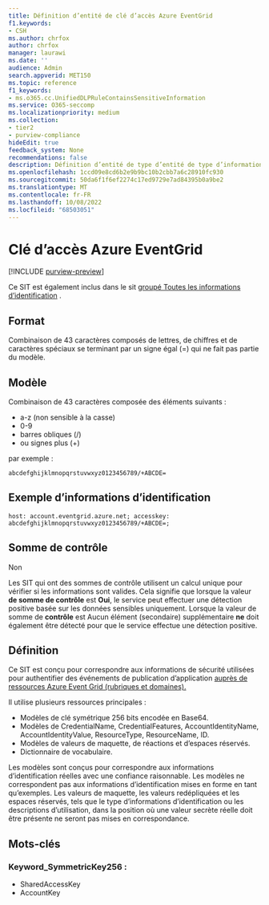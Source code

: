 ```yaml
---
title: Définition d’entité de clé d’accès Azure EventGrid
f1.keywords:
- CSH
ms.author: chrfox
author: chrfox
manager: laurawi
ms.date: ''
audience: Admin
search.appverid: MET150
ms.topic: reference
f1_keywords:
- ms.o365.cc.UnifiedDLPRuleContainsSensitiveInformation
ms.service: O365-seccomp
ms.localizationpriority: medium
ms.collection:
- tier2
- purview-compliance
hideEdit: true
feedback_system: None
recommendations: false
description: Définition d’entité de type d’entité de type d’informations sensibles de clé d’accès Azure EventGrid.
ms.openlocfilehash: 1ccd09e8cd6b2e9b9bc10b2cbb7a6c28910fc930
ms.sourcegitcommit: 50da6f1f6ef2274c17ed9729e7ad84395b0a9be2
ms.translationtype: MT
ms.contentlocale: fr-FR
ms.lasthandoff: 10/08/2022
ms.locfileid: "68503051"
---
```

# <a name="azure-eventgrid-access-key"></a>Clé d’accès Azure EventGrid

[!INCLUDE [purview-preview](../includes/purview-preview.md)]

Ce SIT est également inclus dans le sit [groupé Toutes les informations d’identification](sit-defn-all-creds.md) .

 ## <a name="format"></a>Format

Combinaison de 43 caractères composés de lettres, de chiffres et de caractères spéciaux se terminant par un signe égal (=) qui ne fait pas partie du modèle.

## <a name="pattern"></a>Modèle

Combinaison de 43 caractères composée des éléments suivants :

- a-z (non sensible à la casse)
- 0-9
- barres obliques (/)
- ou signes plus (+)

par exemple :

`abcdefghijklmnopqrstuvwxyz0123456789/+ABCDE=`

## <a name="credential-example"></a>Exemple d’informations d’identification 

`host: account.eventgrid.azure.net; accesskey: abcdefghijklmnopqrstuvwxyz0123456789/+ABCDE=;`

## <a name="checksum"></a>Somme de contrôle

Non

Les SIT qui ont des sommes de contrôle utilisent un calcul unique pour vérifier si les informations sont valides. Cela signifie que lorsque la valeur **de somme de contrôle** est **Oui**, le service peut effectuer une détection positive basée sur les données sensibles uniquement. Lorsque la valeur de somme de **contrôle** est Aucun élément (secondaire) supplémentaire **ne** doit également être détecté pour que le service effectue une détection positive.

## <a name="definition"></a>Définition

Ce SIT est conçu pour correspondre aux informations de sécurité utilisées pour authentifier des événements de publication d’application [auprès de ressources Azure Event Grid (rubriques et domaines).](/azure/event-grid/get-access-keys)

Il utilise plusieurs ressources principales :

- Modèles de clé symétrique 256 bits encodée en Base64.
- Modèles de CredentialName, CredentialFeatures, AccountIdentityName, AccountIdentityValue, ResourceType, ResourceName, ID.
- Modèles de valeurs de maquette, de réactions et d’espaces réservés.
- Dictionnaire de vocabulaire.

Les modèles sont conçus pour correspondre aux informations d’identification réelles avec une confiance raisonnable. Les modèles ne correspondent pas aux informations d’identification mises en forme en tant qu’exemples. Les valeurs de maquette, les valeurs redépliquées et les espaces réservés, tels que le type d’informations d’identification ou les descriptions d’utilisation, dans la position où une valeur secrète réelle doit être présente ne seront pas mises en correspondance.

## <a name="keywords"></a>Mots-clés

### <a name="keyword_symmetrickey256"></a>Keyword_SymmetricKey256 :

- SharedAccessKey
- AccountKey
